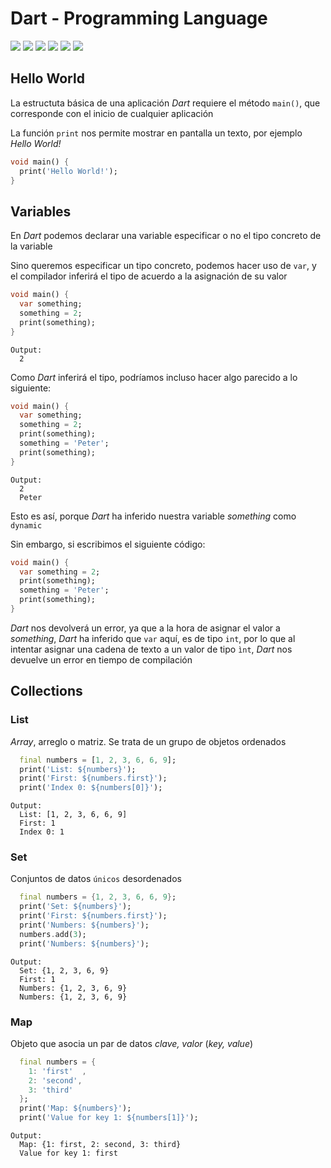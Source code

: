 # Dart - Programming Language
[![](https://img.shields.io/badge/Hello%20World-blue?style=for-the-badge)](#hello_world)
[![](https://img.shields.io/badge/Variables-blue?style=for-the-badge)](#variables)
[![](https://img.shields.io/badge/Collections-blue?style=for-the-badge)](#collections)
[![](https://img.shields.io/badge/List-green?style=for-the-badge)](#collections_list)
[![](https://img.shields.io/badge/Set-green?style=for-the-badge)](#collections_set)
[![](https://img.shields.io/badge/Map-green?style=for-the-badge)](#collections_map)


## <a name="hello_world"></a>**Hello World**
La estructuta básica de una aplicación *Dart* requiere el método `main()`, que corresponde con el inicio de cualquier aplicación

La función `print` nos permite mostrar en pantalla un texto, por ejemplo *Hello World!*

```dart
void main() {
  print('Hello World!');
}
```


## <a name="variables"></a>**Variables**
En *Dart* podemos declarar una variable especificar o no el tipo concreto de la variable

Sino queremos especificar un tipo concreto, podemos hacer uso de `var`, y el compilador inferirá el tipo de acuerdo a la asignación de su valor

```dart
void main() {
  var something;
  something = 2;
  print(something);
}
```

```
Output:
  2
```

Como *Dart* inferirá el tipo, podríamos incluso hacer algo parecido a lo siguiente:

```dart
void main() {
  var something;
  something = 2;
  print(something);
  something = 'Peter';
  print(something);
}
```

```
Output:
  2
  Peter
```

Esto es así, porque *Dart* ha inferido nuestra variable *something* como `dynamic`

Sin embargo, si escribimos el siguiente código:

```dart
void main() {
  var something = 2;
  print(something);
  something = 'Peter';
  print(something);
}
```

*Dart* nos devolverá un error, ya que a la hora de asignar el valor a *something*, *Dart* ha inferido que `var` aquí, es de tipo `int`, por lo que al intentar asignar una cadena de texto a un valor de tipo `ìnt`, *Dart* nos devuelve un error en tiempo de compilación


## <a name="collections"></a>**Collections**

### <a name="collections_list"></a>List
*Array*, arreglo o matriz. Se trata de un grupo de objetos ordenados

```dart
  final numbers = [1, 2, 3, 6, 6, 9];
  print('List: ${numbers}');
  print('First: ${numbers.first}');
  print('Index 0: ${numbers[0]}');
```

```
Output:
  List: [1, 2, 3, 6, 6, 9]
  First: 1
  Index 0: 1
```

### <a name="collections_set"></a>Set
Conjuntos de datos `únicos` desordenados

```dart
  final numbers = {1, 2, 3, 6, 6, 9};
  print('Set: ${numbers}');
  print('First: ${numbers.first}');
  print('Numbers: ${numbers}');
  numbers.add(3);
  print('Numbers: ${numbers}');
```

```
Output:
  Set: {1, 2, 3, 6, 9}
  First: 1
  Numbers: {1, 2, 3, 6, 9}
  Numbers: {1, 2, 3, 6, 9}
```

### <a name="collections_map"></a>Map
Objeto que asocia un par de datos *clave, valor* (*key, value*)

```dart
  final numbers = {
    1: 'first'  ,
    2: 'second',
    3: 'third'
  };
  print('Map: ${numbers}');
  print('Value for key 1: ${numbers[1]}');
```

```
Output:
  Map: {1: first, 2: second, 3: third}
  Value for key 1: first
```

